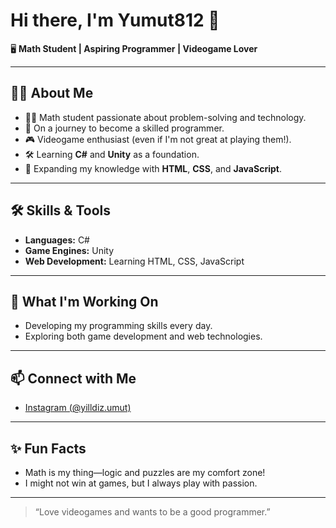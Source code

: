 # Hi there, I'm Yumut812 👋

🖥️ **Math Student | Aspiring Programmer | Videogame Lover**

---

## 👨‍🎓 About Me

- 🧑‍🎓 Math student passionate about problem-solving and technology.
- 🚀 On a journey to become a skilled programmer.
- 🎮 Videogame enthusiast (even if I'm not great at playing them!).
- 🛠️ Learning **C#** and **Unity** as a foundation.
- 🌱 Expanding my knowledge with **HTML**, **CSS**, and **JavaScript**.

---

## 🛠️ Skills & Tools

- **Languages:** C#
- **Game Engines:** Unity
- **Web Development:** Learning HTML, CSS, JavaScript

---

## 🌱 What I'm Working On

- Developing my programming skills every day.
- Exploring both game development and web technologies.

---

## 📫 Connect with Me

- [Instagram (@yilldiz.umut)](https://instagram.com/yilldiz.umut)

---

## ✨ Fun Facts

- Math is my thing—logic and puzzles are my comfort zone!
- I might not win at games, but I always play with passion.

---

> “Love videogames and wants to be a good programmer.”
